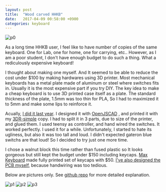 ```yaml
---
layout: post
title:  "Wood carved HHKB"
date:   2017-04-09 00:58:00 +0900
categories: keyboard
---
```


![p0](https://github.com/jinhwanlazy/wood-case-keyboard/raw/master/pics/IMG_2566.JPG)

As a long time HHKB user, I feel like to have number of copies of the same
keyboard. One for Lab, one for home, one for carrying, etc..  However, as I am a poor student,
I don't have enough budget to do such a thing. What a rediculously expensive
keyboard!

I thought about making one myself. And It seemed to be able to reduce the cost 
under $100 by making hardwares using 3D printer. Most mechanical keyboards has
a metal plate made of aluminum or steel where switches fits in. Usually it
is the most expensive part if you try DIY. 
The key idea to make a cheap keyboard is to use 3D printed case itself as a
plate. The standard thickness of the plate, 1.5mm was too thin for PLA, So I had
to maximized it to 5mm and make some lips to reinforce it.

Acually, [I did it last year](https://github.com/jinhwanlazy/3d-printable-keyboard).
I designed it with [OpenJSCAD](https://openjscad.org/#https://raw.githubusercontent.com/jinhwanlazy/3d-printable-keyboard/master/model.js)
, and printed it with my
[3DR-simple](http://trains.socha.com/2013/11/building-3dr-simple-delta-printer-part-i.html) copy.
I had to split it in 3 parts, due to size of the printer, and glued them. 
I used teensy as controller, and hand wired the switches. 
It worked perfectly. I used it for a while. Unfortunately, I started to hate its
ugliness, but also it was too tall and loud. I didn't expected gateron blue
switchs are that loud! So I decided to try just one more time.

I chose a walnut block this time rather than fused plastic so It looks gorgeous
but still kept the budget under $150 including keycaps.
[Max Keyboard](http://www.maxkeyboard.com/) made fully
printed set of keycaps with $50. 
[I've also designed the PCB myself](https://github.com/jinhwanlazy/hhkb-pcb),
because handwiring was too tedious. 

Below are pictures only.
See [github repo](https://github.com/jinhwanlazy/wood-case-keyboard)
for more detailed explanation.

![p1](https://github.com/jinhwanlazy/wood-case-keyboard/raw/master/pics/IMG_2556.JPG)
![p2](https://github.com/jinhwanlazy/wood-case-keyboard/raw/master/pics/IMG_2569.JPG)
![p3](https://github.com/jinhwanlazy/wood-case-keyboard/raw/master/pics/IMG_2571.JPG)
